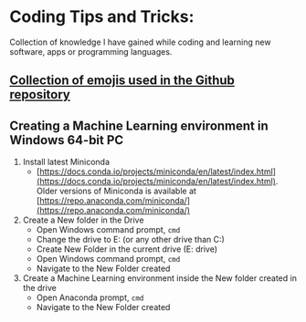 # Coding Tips and Tricks:

Collection of knowledge I have gained while coding and learning new software, apps or programming languages.

## [Collection of emojis used in the Github repository](https://github.com/sarunonline/coding_tips/blob/main/code_tips/emoji/README.md)

## Creating a Machine Learning environment in Windows 64-bit PC

1. Install latest Miniconda
   - [https://docs.conda.io/projects/miniconda/en/latest/index.html](https://docs.conda.io/projects/miniconda/en/latest/index.html). Older versions of Miniconda is available at [https://repo.anaconda.com/miniconda/](https://repo.anaconda.com/miniconda/)
2. Create a New folder in the Drive
   - Open Windows command prompt, `cmd`
   - Change the drive to E: (or any other drive than C:)
   - Create New Folder in the current drive (E: drive)
   - Open Windows command prompt, `cmd`
   - Navigate to the New Folder created
4. Create a Machine Learning environment inside the New folder created in the drive
    - Open Anaconda prompt, `cmd`
   - Navigate to the New Folder created
   

